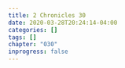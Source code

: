 ```yaml
---
title: 2 Chronicles 30
date: 2020-03-28T20:24:14-04:00
categories: []
tags: []
chapter: "030"
inprogress: false
---
```


